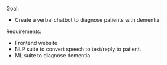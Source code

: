 Goal:
- Create a verbal chatbot to diagnose patients with dementia.

Requirements:
- Frontend website
- NLP suite to convert speech to text/reply to patient. 
- ML suite to diagnose dementia
